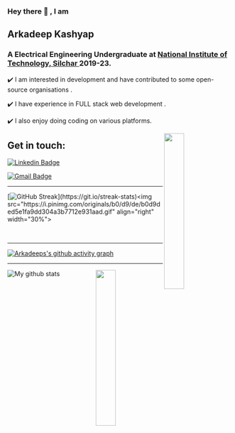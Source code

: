 

### Hey there 👋 , I am

## Arkadeep Kashyap
### A Electrical Engineering Undergraduate at <a href="http://www.nits.ac.in/"> National Institute of Technology, Silchar </a> 2019-23.

✔️ I am interested in development and have contributed to some open-source organisations .  <br>

✔️ I have experience in FULL stack web development .<br>

✔️ I also enjoy doing coding on various platforms.
<!--This is Arkadeep Kashyap -->
<!--![Full Stack Web Developer](https://arturssmirnovs.github.io/github-profile-readme-generator/images/banner.png)-->
<img src="https://i.pinimg.com/564x/fc/ef/69/fcef693b6ce877e77144548d96ce6cb6.jpg" align="right" width="30%">

<!-- 
## <h3 align="left">Languages and Skills:</h3>
<p align="left"> <a href="https://getbootstrap.com" target="_blank"> <img src="https://raw.githubusercontent.com/devicons/devicon/master/icons/bootstrap/bootstrap-plain-wordmark.svg" alt="bootstrap" width="40" height="40"/> </a> <a href="https://www.cprogramming.com/" target="_blank"> <img src="https://raw.githubusercontent.com/devicons/devicon/master/icons/c/c-original.svg" alt="c" width="40" height="40"/> </a> <a href="https://www.w3schools.com/cpp/" target="_blank"> <img src="https://raw.githubusercontent.com/devicons/devicon/master/icons/cplusplus/cplusplus-original.svg" alt="cplusplus" width="40" height="40"/> </a> <a href="https://www.w3schools.com/css/" target="_blank"> <img src="https://raw.githubusercontent.com/devicons/devicon/master/icons/css3/css3-original-wordmark.svg" alt="css3" width="40" height="40"/> </a> <a href="https://expressjs.com" target="_blank"> <img src="https://raw.githubusercontent.com/devicons/devicon/master/icons/express/express-original-wordmark.svg" alt="express" width="40" height="40"/> </a> <a href="https://www.w3.org/html/" target="_blank"> <img src="https://raw.githubusercontent.com/devicons/devicon/master/icons/html5/html5-original-wordmark.svg" alt="html5" width="40" height="40"/> </a> <a href="https://developer.mozilla.org/en-US/docs/Web/JavaScript" target="_blank"> <img src="https://raw.githubusercontent.com/devicons/devicon/master/icons/javascript/javascript-original.svg" alt="javascript" width="40" height="40"/> </a> <a href="https://www.mongodb.com/" target="_blank"> <img src="https://raw.githubusercontent.com/devicons/devicon/master/icons/mongodb/mongodb-original-wordmark.svg" alt="mongodb" width="40" height="40"/> </a> <a href="https://nodejs.org" target="_blank"> <img src="https://raw.githubusercontent.com/devicons/devicon/master/icons/nodejs/nodejs-original-wordmark.svg" alt="nodejs" width="40" height="40"/> </a> <a href="https://postman.com" target="_blank"> <img src="https://www.vectorlogo.zone/logos/getpostman/getpostman-icon.svg" alt="postman" width="40" height="40"/> </a> <a href="https://reactjs.org/" target="_blank"> <img src="https://raw.githubusercontent.com/devicons/devicon/master/icons/react/react-original-wordmark.svg" alt="react" width="40" height="40"/> </a> <a href="https://sass-lang.com" target="_blank"> <img src="https://raw.githubusercontent.com/devicons/devicon/master/icons/sass/sass-original.svg" alt="sass" width="40" height="40"/> </a> </p> -->
 


## Get in touch:
[![Linkedin Badge](https://img.shields.io/badge/-kashyaparka-blue?style=flat-square&logo=Linkedin&logoColor=white&link=https://www.linkedin.com/in/kashyaparka/)](https://www.linkedin.com/in/kashyaparka/)

[![Gmail Badge](https://img.shields.io/badge/-arkadeep.kashyap39@@gmail.com-c14438?style=flat-square&logo=Gmail&logoColor=white&link=mailto:arkadeep.kashyap39@gmail.com)](mailto:arkadeep.kashyap39@gmail.com)



<hr>


<!-- [<img src='https://cdn.jsdelivr.net/npm/simple-icons@3.0.1/icons/github.svg' alt='github' height='40'>](https://github.com/kashyaparka)  [<img src='https://cdn.jsdelivr.net/npm/simple-icons@3.0.1/icons/linkedin.svg' alt='linkedin' height='40'>](https://www.linkedin.com/in/arkadeep-kashyap-8a186bla7/)  [<img src='https://cdn.jsdelivr.net/npm/simple-icons@3.0.1/icons/instagram.svg' alt='instagram' height='40'>](https://www.instagram.com/kashyaparka/)  [<img src='https://cdn.jsdelivr.net/npm/simple-icons@3.0.1/icons/icloud.svg' alt='website' height='40'>](https://kashyaparka.github.io/)   -->

[![GitHub Streak](https://github-readme-streak-stats.herokuapp.com/?user=kashyaparka&theme=dark&width="40%")](https://git.io/streak-stats)<img src="https://i.pinimg.com/originals/b0/d9/de/b0d9ded5e1fa9dd304a3b7712e931aad.gif" align="right" width="30%">

<br>
<hr>


[![Arkadeeps's github activity graph](https://activity-graph.herokuapp.com/graph?username=kashyaparka&theme=react-dark)](https://github.com/kashyaparka/github-readme-activity-graph)


<hr>


![My github stats](https://github-readme-stats.vercel.app/api?username=kashyaparka&show_icons=true&title_color=fff&icon_color=79ff97&text_color=9f9f9f&bg_color=151515&count_private=true&width=40%&align=left)<img src="https://i.pinimg.com/originals/75/ad/f6/75adf60a163180dfeb0c467511e25191.gif" align="right" width="30%">

<!--![GitHub streak stats](https://github-readme-streak-stats.herokuapp.com/?user=kashyaparka)-->



